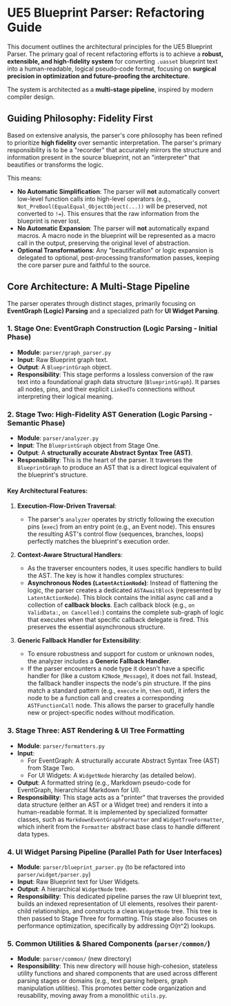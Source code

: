 # UE5 Blueprint Parser: Refactoring Guide

This document outlines the architectural principles for the UE5 Blueprint Parser. The primary goal of recent refactoring efforts is to achieve a **robust, extensible, and high-fidelity system** for converting `.uasset` blueprint text into a human-readable, logical pseudo-code format, focusing on **surgical precision in optimization and future-proofing the architecture**.

The system is architected as a **multi-stage pipeline**, inspired by modern compiler design.

## Guiding Philosophy: Fidelity First

Based on extensive analysis, the parser's core philosophy has been refined to prioritize **high fidelity** over semantic interpretation. The parser's primary responsibility is to be a "recorder" that accurately mirrors the structure and information present in the source blueprint, not an "interpreter" that beautifies or transforms the logic.

This means:
- **No Automatic Simplification**: The parser will **not** automatically convert low-level function calls into high-level operators (e.g., `Not_PreBool(EqualEqual_ObjectObject(...))` will be preserved, not converted to `!=`). This ensures that the raw information from the blueprint is never lost.
- **No Automatic Expansion**: The parser will **not** automatically expand macros. A macro node in the blueprint will be represented as a macro call in the output, preserving the original level of abstraction.
- **Optional Transformations**: Any "beautification" or logic expansion is delegated to optional, post-processing transformation passes, keeping the core parser pure and faithful to the source.

## Core Architecture: A Multi-Stage Pipeline

The parser operates through distinct stages, primarily focusing on **EventGraph (Logic) Parsing** and a specialized path for **UI Widget Parsing**.

### 1. Stage One: EventGraph Construction (Logic Parsing - Initial Phase)

- **Module**: `parser/graph_parser.py`
- **Input**: Raw Blueprint graph text.
- **Output**: A `BlueprintGraph` object.
- **Responsibility**: This stage performs a lossless conversion of the raw text into a foundational graph data structure (`BlueprintGraph`). It parses all nodes, pins, and their explicit `LinkedTo` connections without interpreting their logical meaning.

### 2. Stage Two: High-Fidelity AST Generation (Logic Parsing - Semantic Phase)

- **Module**: `parser/analyzer.py`
- **Input**: The `BlueprintGraph` object from Stage One.
- **Output**: A **structurally accurate Abstract Syntax Tree (AST)**.
- **Responsibility**: This is the heart of the parser. It traverses the `BlueprintGraph` to produce an AST that is a direct logical equivalent of the blueprint's structure.

#### Key Architectural Features:

1.  **Execution-Flow-Driven Traversal**:
    *   The parser's `analyzer` operates by strictly following the execution pins (`exec`) from an entry point (e.g., an Event node). This ensures the resulting AST's control flow (sequences, branches, loops) perfectly matches the blueprint's execution order.

2.  **Context-Aware Structural Handlers**:
    *   As the traverser encounters nodes, it uses specific handlers to build the AST. The key is how it handles complex structures:
    *   **Asynchronous Nodes (`LatentActionNode`)**: Instead of flattening the logic, the parser creates a dedicated `ASTAwaitBlock` (represented by `LatentActionNode`). This block contains the initial async call and a collection of **callback blocks**. Each callback block (e.g., `on ValidData:`, `on Cancelled:`) contains the complete sub-graph of logic that executes when that specific callback delegate is fired. This preserves the essential asynchronous structure.

3.  **Generic Fallback Handler for Extensibility**:
    *   To ensure robustness and support for custom or unknown nodes, the analyzer includes a **Generic Fallback Handler**.
    *   If the parser encounters a node type it doesn't have a specific handler for (like a custom `K2Node_Message`), it does not fail. Instead, the fallback handler inspects the node's pin structure. If the pins match a standard pattern (e.g., `execute` in, `then` out), it infers the node to be a function call and creates a corresponding `ASTFunctionCall` node. This allows the parser to gracefully handle new or project-specific nodes without modification.

### 3. Stage Three: AST Rendering & UI Tree Formatting

- **Module**: `parser/formatters.py`
- **Input**:
    - For EventGraph: A structurally accurate Abstract Syntax Tree (AST) from Stage Two.
    - For UI Widgets: A `WidgetNode` hierarchy (as detailed below).
- **Output**: A formatted string (e.g., Markdown pseudo-code for EventGraph, hierarchical Markdown for UI).
- **Responsibility**: This stage acts as a "printer" that traverses the provided data structure (either an AST or a Widget tree) and renders it into a human-readable format. It is implemented by specialized formatter classes, such as `MarkdownEventGraphFormatter` and `WidgetTreeFormatter`, which inherit from the `Formatter` abstract base class to handle different data types.

### 4. UI Widget Parsing Pipeline (Parallel Path for User Interfaces)

- **Module**: `parser/blueprint_parser.py` (to be refactored into `parser/widget/parser.py`)
- **Input**: Raw Blueprint text for User Widgets.
- **Output**: A hierarchical `WidgetNode` tree.
- **Responsibility**: This dedicated pipeline parses the raw UI blueprint text, builds an indexed representation of UI elements, resolves their parent-child relationships, and constructs a clean `WidgetNode` tree. This tree is then passed to Stage Three for formatting. This stage also focuses on performance optimization, specifically by addressing O(n^2) lookups.

### 5. Common Utilities & Shared Components (`parser/common/`)

- **Module**: `parser/common/` (new directory)
- **Responsibility**: This new directory will house high-cohesion, stateless utility functions and shared components that are used across different parsing stages or domains (e.g., text parsing helpers, graph manipulation utilities). This promotes better code organization and reusability, moving away from a monolithic `utils.py`.

